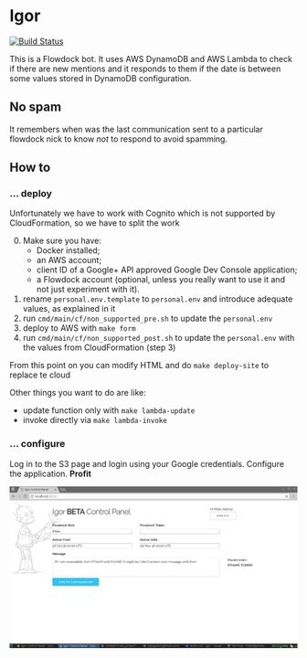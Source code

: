 # Igor

[![Build Status](https://semaphoreci.com/api/v1/milanaleksic/igor/branches/master/badge.svg)](https://semaphoreci.com/milanaleksic/igor)

This is a Flowdock bot. It uses AWS DynamoDB and AWS Lambda to check 
if there are new mentions and it responds to them if the date is between some
values stored in DynamoDB configuration.

## No spam

It remembers when was the last communication sent to a particular flowdock nick
to know _not_ to respond to avoid spamming.

## How to

### ... deploy

Unfortunately we have to work with Cognito which is not supported by CloudFormation,
so we have to split the work 

0. Make sure you have:
    - Docker installed;
    - an AWS account;
    - client ID of a Google+ API approved Google Dev Console application;
    - a Flowdock account (optional, unless you really want to use it and not just experiment with it).
1. rename `personal.env.template` to `personal.env` and introduce adequate values, as explained in it
2. run `cmd/main/cf/non_supported_pre.sh` to update the `personal.env`
3. deploy to AWS with `make form`
4. run `cmd/main/cf/non_supported_post.sh` to update the `personal.env` with the values from CloudFormation (step 3)

From this point on you can modify HTML and do `make deploy-site` to replace te cloud

Other things you want to do are like:
- update function only with `make lambda-update`
- invoke directly via `make lambda-invoke`

### ... configure

Log in to the S3 page and login using your Google credentials. Configure the application. **Profit**

![Control panel screenshot](login_screen.png "Control panel screenshot")
